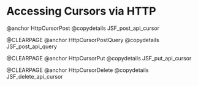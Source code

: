 <a name="accessing_cursors_via_http"></a>
# Accessing Cursors via HTTP

@anchor HttpCursorPost
@copydetails JSF_post_api_cursor

@CLEARPAGE
@anchor HttpCursorPostQuery
@copydetails JSF_post_api_query

@CLEARPAGE
@anchor HttpCursorPut
@copydetails JSF_put_api_cursor

@CLEARPAGE
@anchor HttpCursorDelete
@copydetails JSF_delete_api_cursor
